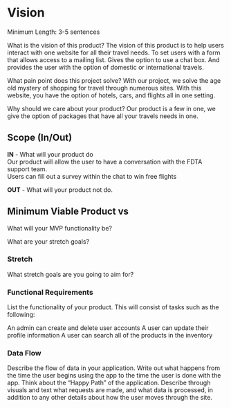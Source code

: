 # Vision

Minimum Length: 3-5 sentences

What is the vision of this product?
The vision of this product is to help users interact with one website for all their travel needs. To set users with a form that allows access to a mailing list. Gives the option to use a chat box. And provides the user with the option of domestic or international travels.

What pain point does this project solve?
With our project, we solve the age old mystery of shopping for travel through numerous sites. With this website, you have the option of hotels, cars, and flights all in one setting.

Why should we care about your product? 
Our product is a few in one, we give the option of packages that have all your travels needs in one.  

## Scope (In/Out)

**IN** - What will your product do
<br>
Our product will allow the user to have a conversation with the FDTA support team.
<br> 
Users can fill out a survey within the chat to win free flights


**OUT** - What will your product not do.


## Minimum Viable Product vs
What will your MVP functionality be?

What are your stretch goals?

### Stretch
What stretch goals are you going to aim for?

### Functional Requirements
List the functionality of your product. This will consist of tasks such as the following:

An admin can create and delete user accounts
A user can update their profile information
A user can search all of the products in the inventory

### Data Flow
Describe the flow of data in your application. Write out what happens from the time the user begins using the app to the time the user is done with the app. Think about the “Happy Path” of the application. Describe through visuals and text what requests are made, and what data is processed, in addition to any other details about how the user moves through the site.
